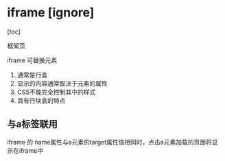# iframe [ignore]

[toc]

框架页

iframe 可替换元素

1. 通常是行盒
2. 显示的内容通常取决于元素的属性
3. CSS不能完全控制其中的样式
4. 具有行块盒的特点

## 与a标签联用

iframe 的 name属性与a元素的target属性值相同时，点击a元素加载的页面将显示在iframe中